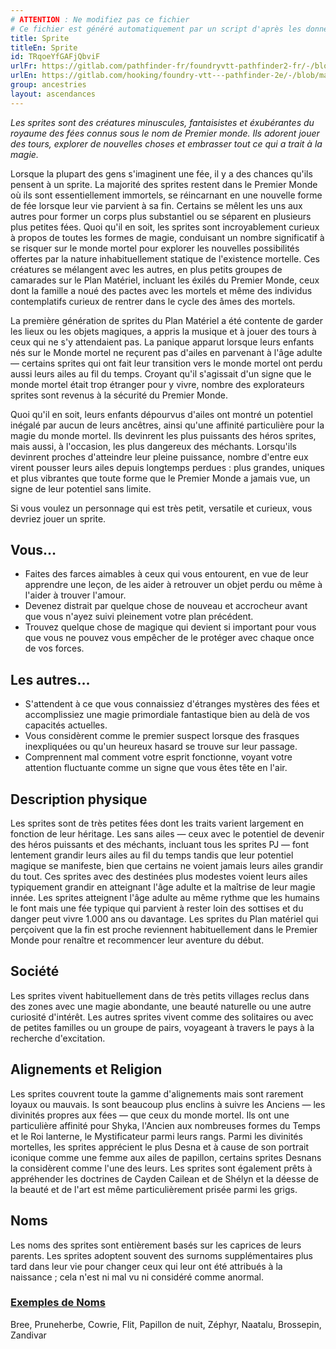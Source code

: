 ```yaml
---
# ATTENTION : Ne modifiez pas ce fichier
# Ce fichier est généré automatiquement par un script d'après les données du module Foundry VTT officiel et de sa traduction
title: Sprite
titleEn: Sprite
id: TRqoeYfGAFjQbviF
urlFr: https://gitlab.com/pathfinder-fr/foundryvtt-pathfinder2-fr/-/blob/master/data/ancestries/TRqoeYfGAFjQbviF.htm
urlEn: https://gitlab.com/hooking/foundry-vtt---pathfinder-2e/-/blob/master/packs/data/ancestries.db/sprite.json
group: ancestries
layout: ascendances
---
```

<em>Les sprites sont des créatures minuscules, fantaisistes et éxubérantes du royaume des fées connus sous le nom de Premier monde. Ils adorent jouer des tours, explorer de nouvelles choses et embrasser tout ce qui a trait à la magie.</em>

Lorsque la plupart des gens s'imaginent une fée, il y a des chances qu'ils pensent à un sprite. La majorité des sprites restent dans le Premier Monde où ils sont essentiellement immortels, se réincarnant en une nouvelle forme de fée lorsque leur vie parvient à sa fin. Certains se mêlent les uns aux autres pour former un corps plus substantiel ou se séparent en plusieurs plus petites fées. Quoi qu'il en soit, les sprites sont incroyablement curieux à propos de toutes les formes de magie, conduisant un nombre significatif à se risquer sur le monde mortel pour explorer les nouvelles possibilités offertes par la nature inhabituellement statique de l'existence mortelle. Ces créatures se mélangent avec les autres, en plus petits groupes de camarades sur le Plan Matériel, incluant les éxilés du Premier Monde, ceux dont la famille a noué des pactes avec les mortels et même des individus contemplatifs curieux de rentrer dans le cycle des âmes des mortels.

La première génération de sprites du Plan Matériel a été contente de garder les lieux ou les objets magiques, a appris la musique et à jouer des tours à ceux qui ne s'y attendaient pas. La panique apparut lorsque leurs enfants nés sur le Monde mortel ne reçurent pas d'ailes en parvenant à l'âge adulte — certains sprites qui ont fait leur transition vers le monde mortel ont perdu aussi leurs ailes au fil du temps. Croyant qu'il s'agissait d'un signe que le monde mortel était trop étranger pour y vivre, nombre des explorateurs sprites sont revenus à la sécurité du Premier Monde.

Quoi qu'il en soit, leurs enfants dépourvus d'ailes ont montré un potentiel inégalé par aucun de leurs ancêtres, ainsi qu'une affinité particulière pour la magie du monde mortel. Ils devinrent les plus puissants des héros sprites, mais aussi, à l'occasion, les plus dangereux des méchants. Lorsqu'ils devinrent proches d'atteindre leur pleine puissance, nombre d'entre eux virent pousser leurs ailes depuis longtemps perdues : plus grandes, uniques et plus vibrantes que toute forme que le Premier Monde a jamais vue, un signe de leur potentiel sans limite.

Si vous voulez un personnage qui est très petit, versatile et curieux, vous devriez jouer un sprite.

## Vous…

- Faites des farces aimables à ceux qui vous entourent, en vue de leur apprendre une leçon, de les aider à retrouver un objet perdu ou même à l'aider à trouver l'amour.
- Devenez distrait par quelque chose de nouveau et accrocheur avant que vous n'ayez suivi pleinement votre plan précédent.
- Trouvez quelque chose de magique qui devient si important pour vous que vous ne pouvez vous empêcher de le protéger avec chaque once de vos forces.

## Les autres…

- S'attendent à ce que vous connaissiez d'étranges mystères des fées et accomplissiez une magie primordiale fantastique bien au delà de vos capacités actuelles.
- Vous considèrent comme le premier suspect lorsque des frasques inexpliquées ou qu'un heureux hasard se trouve sur leur passage.
- Comprennent mal comment votre esprit fonctionne, voyant votre attention fluctuante comme un signe que vous êtes tête en l'air.

## Description physique

Les sprites sont de très petites fées dont les traits varient largement en fonction de leur héritage. Les sans ailes — ceux avec le potentiel de devenir des héros puissants et des méchants, incluant tous les sprites PJ — font lentement grandir leurs ailes au fil du temps tandis que leur potentiel magique se manifeste, bien que certains ne voient jamais leurs ailes grandir du tout. Ces sprites avec des destinées plus modestes voient leurs ailes typiquement grandir en atteignant l'âge adulte et la maîtrise de leur magie innée. Les sprites atteignent l'âge adulte au même rythme que les humains le font mais une fée typique qui parvient à rester loin des sottises et du danger peut vivre 1.000 ans ou davantage. Les sprites du Plan matériel qui perçoivent que la fin est proche reviennent habituellement dans le Premier Monde pour renaître et recommencer leur aventure du début.

## Société

Les sprites vivent habituellement dans de très petits villages reclus dans des zones avec une magie abondante, une beauté naturelle ou une autre curiosité d'intérêt. Les autres sprites vivent comme des solitaires ou avec de petites familles ou un groupe de pairs, voyageant à travers le pays à la recherche d'excitation.

## Alignements et Religion

Les sprites couvrent toute la gamme d'alignements mais sont rarement loyaux ou mauvais. Is sont beaucoup plus enclins à suivre les Anciens — les divinités propres aux fées — que ceux du monde mortel. Ils ont une particulière affinité pour Shyka, l'Ancien aux nombreuses formes du Temps et le Roi lanterne, le Mystificateur parmi leurs rangs. Parmi les divinités mortelles, les sprites apprécient le plus Desna et à cause de son portrait iconique comme une femme aux ailes de papillon, certains sprites Desnans la considèrent comme l'une des leurs. Les sprites sont également prêts à appréhender les doctrines de Cayden Cailean et de Shélyn et la déesse de la beauté et de l'art est même particulièrement prisée parmi les grigs.

## Noms

Les noms des sprites sont entièrement basés sur les caprices de leurs parents. Les sprites adoptent souvent des surnoms supplémentaires plus tard dans leur vie pour changer ceux qui leur ont été attribués à la naissance ; cela n'est ni mal vu ni considéré comme anormal.

### <span style="text-decoration: underline;">Exemples de Noms

Bree, Pruneherbe, Cowrie, Flit, Papillon de nuit, Zéphyr, Naatalu, Brossepin, Zandivar
